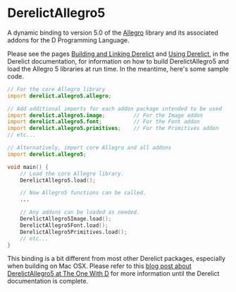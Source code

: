 DerelictAllegro5
================

A dynamic binding to version 5.0 of the [Allegro][1] library and its associated addons for the D Programming Language.

Please see the pages [Building and Linking Derelict][2] and [Using Derelict][3], in the Derelict documentation, for information on how to build DerelictAllegro5 and load the Allegro 5 libraries at run time. In the meantime, here's some sample code.

```D
// For the core Allegro library
import derelict.allegro5.allegro;

// Add additional imports for each addon package intended to be used
import derelict.allegro5.image;         // For the Image addon
import derelict.allegro5.font;          // For the Font addon
import derelict.allegro5.primitives;    // For the Primitives addon
// etc...

// Alternatively, import core Allegro and all addons
import derelict.allegro5;

void main() {
    // Load the core Allegro library.
    DerelictAllegro5.load();

    // Now Allegro5 functions can be called.
    ...

    // Any addons can be loaded as needed.
    DerelictAllegro5Image.load();
    DerelictAllegro5Font.load();
    DerelictAllegro5Primitives.load();
    // etc...
}
```

This binding is a bit different from most other Derelict packages, especially when building on Mac OSX. Please refer to this [blog post about DerelictAllegro5 at The One With D][4] for more information until the Derelict documentation is complete.


[1]: http://alleg.sourceforge.net/
[2]: http://derelictorg.github.io/compiling.html
[3]: http://derelictorg.github.io/using.html
[4]: http://dblog.aldacron.net/derelictallegro5/